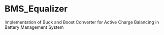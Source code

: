 # BMS_Equalizer
Implementation of Buck and Boost Converter for Active Charge Balancing in Battery Management System
